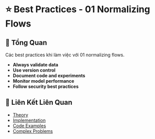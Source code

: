 # ⭐ Best Practices - 01 Normalizing Flows

## 🎯 Tổng Quan

Các best practices khi làm việc với 01 normalizing flows.

- **Always validate data**
- **Use version control**
- **Document code and experiments**
- **Monitor model performance**
- **Follow security best practices**

## 🔗 Liên Kết Liên Quan

- [Theory](./THEORY_01_normalizing_flows.md)
- [Implementation](./IMPLEMENTATION_01_normalizing_flows.md)
- [Code Examples](./CODE_EXAMPLES_01_normalizing_flows.md)
- [Complex Problems](./COMPLEX_PROBLEMS.md)

